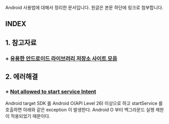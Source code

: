 Android 사용법에 대해서 정리한 문서입니다.
원글은 본문 하단에 링크로 첨부합니다.

## INDEX

## 1. 참고자료
### + [유용한 안드로이드 라이브러리 저장소 사이트 모음](https://gun0912.tistory.com/3?category=560271)

## 2. 에러해결
### + [Not allowed to start service Intent](https://parkho79.tistory.com/12)

Android target SDK 를 Android O(API Level 26) 이상으로 하고 startService 를 호출하면 아래와 같은 exception 이 발생한다.
Android O 부터 백그라운드 실행 제한이 적용되었기 때문이다.
